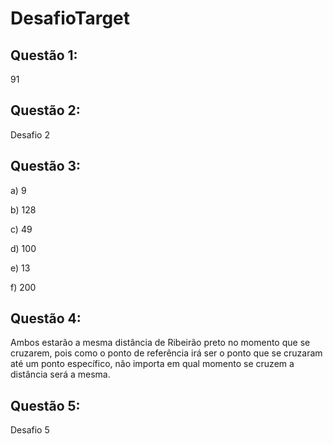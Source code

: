 # DesafioTarget

## Questão 1: 
91

## Questão 2: 
Desafio 2

## Questão 3: 
a) 9

b) 128

c) 49

d) 100

e) 13

f) 200

## Questão 4: 

Ambos estarão a mesma distância de Ribeirão preto no momento que se cruzarem, pois como o ponto de referência irá ser o ponto que se 
cruzaram até um ponto específico, não importa em qual momento se cruzem a distância será a mesma. 

## Questão 5: 
Desafio 5
